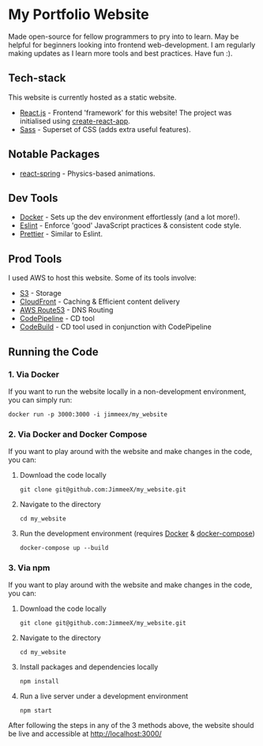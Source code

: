 # My Portfolio Website

Made open-source for fellow programmers to pry into to learn. May be helpful for beginners looking into frontend web-development. I am regularly making updates as I learn more tools and best practices. Have fun :).

## Tech-stack

This website is currently hosted as a static website.

- [React.js](https://reactjs.org/) - Frontend 'framework' for this website! The project was initialised using [create-react-app](https://github.com/facebook/create-react-app).
- [Sass](https://sass-lang.com/) - Superset of CSS (adds extra useful features).

## Notable Packages

- [react-spring](https://www.react-spring.io/) - Physics-based animations.

## Dev Tools

- [Docker](https://www.docker.com/) - Sets up the dev environment effortlessly (and a lot more!).
- [Eslint](https://eslint.org/) - Enforce 'good' JavaScript practices & consistent code style.
- [Prettier](https://prettier.io/) - Similar to Eslint.

## Prod Tools

I used AWS to host this website. Some of its tools involve:

- [S3](https://aws.amazon.com/s3/) - Storage
- [CloudFront](https://aws.amazon.com/cloudfront/) - Caching & Efficient content delivery
- [AWS Route53](https://aws.amazon.com/route53/) - DNS Routing
- [CodePipeline](https://aws.amazon.com/codepipeline/) - CD tool
- [CodeBuild](https://aws.amazon.com/codebuild/) - CD tool used in conjunction with CodePipeline

## Running the Code

### 1. Via Docker

If you want to run the website locally in a non-development environment, you can simply run:

```docker run -p 3000:3000 -i jimmeex/my_website```

### 2. Via Docker and Docker Compose

If you want to play around with the website and make changes in the code, you can:

1. Download the code locally

   ```git clone git@github.com:JimmeeX/my_website.git```

2. Navigate to the directory

    ```cd my_website```

3. Run the development environment (requires [Docker](https://www.docker.com/) & [docker-compose](https://docs.docker.com/compose/))

    ```docker-compose up --build```

### 3. Via npm

If you want to play around with the website and make changes in the code, you can:

1. Download the code locally

   ```git clone git@github.com:JimmeeX/my_website.git```

2. Navigate to the directory

    ```cd my_website```

3. Install packages and dependencies locally

    ```npm install```

4. Run a live server under a development environment

    ```npm start```

After following the steps in any of the 3 methods above, the website should be live and accessible at [http://localhost:3000/](http://localhost:3000/)
